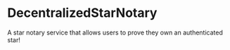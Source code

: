# DecentralizedStarNotary
A star notary service that allows users to prove they own an authenticated star!
